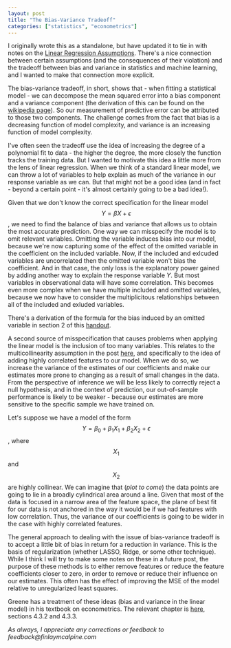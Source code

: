 ```yaml
---
layout: post
title: "The Bias-Variance Tradeoff"
categories: ["statistics", "econometrics"]
---
```


I originally wrote this as a standalone, but have updated it to tie in with notes on the [Linear Regression Assumptions](_posts/2024-04-15-the-linear-regression-model.md). There's a nice connection between certain assumptions (and the consequences of their violation) and the tradeoff between bias and variance in statistics and machine learning, and I wanted to make that connection more explicit.

The bias-variance tradeoff, in short, shows that - when fitting a statistical model - we can decompose the mean squared error into a bias component and a variance component (the derivation of this can be found on the [wikipedia page](https://en.wikipedia.org/wiki/Mean_squared_error#Estimator)). So our measurement of predictive error can be attributed to those two components. The challenge comes from the fact that bias is a decreasing function of model complexity, and variance is an increasing function of model complexity. 

I've often seen the tradeoff use the idea of increasing the degree of a polynomial fit to data - the higher the degree, the more closely the function tracks the training data. But I wanted to motivate this idea a little more from the lens of linear regression. When we think of a standard linear model, we can throw a lot of variables to help explain as much of the variance in our response variable as we can. But that might not be a good idea (and in fact - beyond a certain point - it's almost certainly going to be a bad idea!).

Given that we don't know the correct specification for the linear model $$Y= \beta X + \epsilon$$, we need to find the balance of bias and variance that allows us to obtain the most accurate prediction. One way we can misspecify the model is to omit relevant variables. Omitting the variable induces bias into our model, because we're now capturing some of the effect of the omitted variable in the coefficient on the included variable. Now, if the included and exlcuded variables are uncorrelated then the omitted variable won't bias the coefficient. And in that case, the only loss is the explanatory power gained by adding another way to explain the response variable _Y_. But most variables in observational data will have some correlation. This becomes even more complex when we have multiple included and omitted variables, because we now have to consider the multiplicitous relationships between all of the included and exluded variables.

There's a derivation of the formula for the bias induced by an omitted variable in section 2 of this [handout](https://are.berkeley.edu/courses/EEP118/spring2014/section/Handout5_student.pdf). 

A second source of misspecification that causes problems when applying the linear model is the inclusion of too many variables. This relates to the multicollinearity assumption in the post [here](_posts/2024-04-15-the-linear-regression-model.md), and specifically to the idea of adding highly correlated features to our model. When we do so, we increase the variance of the estimates of our coefficients and make our estimates more prone to changing as a result of small changes in the data. From the perspective of inference we will be less likely to correctly reject a null hypothesis, and in the context of prediction, our out-of-sample performance is likely to be weaker - because our estimates are more sensitive to the specific sample we have trained on.

Let's suppose we have a model of the form $$Y = \beta_{0} + \beta_{1}X_{1} + \beta_{2}X_{2} + \epsilon$$, where $$X_{1}$$ and $$X_{2}$$ are highly collinear. We can imagine that (_plot to come_) the data points are going to lie in a broadly cylindrical area around a line. Given that most of the data is focused in a narrow area of the feature space, the plane of best fit for our data is not anchored in the way it would be if we had features with low correlation. Thus, the variance of our coefficients is going to be wider in the case with highly correlated features.

The general approach to dealing with the issue of bias-variance tradeoff is to accept a little bit of bias in return for a reduction in variance. This is the basis of regularization (whether LASSO, Ridge, or some other technique). While I think I will try to make some notes on these in a future post, the purpose of these methods is to either remove features or reduce the feature coefficients closer to zero, in order to remove or reduce their influence on our estimates. This often has the effect of improving the MSE of the model relative to unregularized least squares.

Greene has a treatment of these ideas (bias and variance in the linear model) in his textbook on econometrics. The relevant chapter is [here](https://pages.stern.nyu.edu/~wgreene/MathStat/GreeneChapter4.pdf), sections 4.3.2 and 4.3.3.

_As always, I appreciate any corrections or feedback to feedback@finlaymcalpine.com_